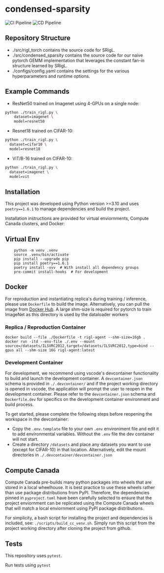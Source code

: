 # condensed-sparsity
![CI Pipeline](https://github.com/calgaryml/condensed-sparsity/actions/workflows/ci.yaml/badge.svg)
![CD Pipeline](https://github.com/calgaryml/condensed-sparsity/actions/workflows/cd.yaml/badge.svg)


## Repository Structure
* ./src/rigl_torch contains the source code for SRigL. 
* ./src/condensed_sparsity contains the source code for our naive pytorch GEMM implementation that leverages the constant fan-in structure learned by SRigL. 
* ./configs/config.yaml contains the settings for the various hyperparameters and runtime options. 

## Example Commands
* ResNet50 trained on Imagenet using 4-GPUs on a single node:

```bash
python ./train_rigl.py \
    dataset=imagenet \
    model=resnet50
```

* Resnet18 trained on CIFAR-10:
```bash
python ./train_rigl.py \
  dataset=cifar10 \
  model=resnet18
```

* ViT/B-16 trained on CIFAR-10:
```bash
python ./train_rigl.py \
  dataset=imagenet \
  model=vit
```

## Installation
This project was developed using Python version >=3.10 and uses `poetry==1.6.1` to manage dependencies and build the project. 

Installation instructions are provided for virtual enviornments, Compute Canada clusters, and Docker: 

## Virtual Env
        python -m venv .venv
        source .venv/bin/activate
        pip install --upgrade pip
        pip install poetry==1.6.1
        poetry install -vvv  # With install all dependency groups
        pre-commit install-hooks  # For development

## Docker
For reproduction and instantiating replica's during training / inference, please use `Dockerfile` to build the image. Alternatively, you can pull the image from [Docker Hub](https://hub.docker.com/repository/docker/mklasby/condensed-sparsity). A large shm-size is required for pytorch to train ImageNet as this directory is used by the dataloader workers

### Replica / Reproduction Container

    docker build --file ./Dockerfile -t rigl-agent --shm-size=16gb .
    docker run -itd --env-file ./.env --mount source=/datasets/ILSVRC2012,target=/datasets/ILSVRC2012,type=bind --gpus all --shm-size 16G rigl-agent:latest


### Development Container
For development, we recommend using vscode's devcontainer functionality to build and launch the development container. A `devcontainer.json` schema is provided in `./.devcontainer/` and if the project working directory is opened in vscode, the application will prompt the user to reopen in the development container. Please refer to the `devcontainer.json` schema and `Dockerfile.dev` for specifics on the development container environment and build process. 

To get started, please complete the following steps before reopening the workspace in the devcontainer:
* Copy the `.env.template` file to your own `.env` environiment file and edit it to add environmental variables. Without the `.env` file the dev container will not start.
* Create a directory `/datasets` and place any datasets you want to use (except for CIFAR-10) in that location. Alternatively, edit the mount directories in `./.devcontainer/devcontainer.json`

## Compute Canada
Compute Canada pre-builds many python packages into wheels that are stored in a local wheelhouse. It is best practice to use these wheels rather than use package distributions from PyPI. Therefore, the dependencies pinned in `pyproject.toml` have been carefully selected to ensure that the project enviornment can be replicated using the Compute Canada wheels that will match a local enviornment using PyPI package distributions. 

For simplicity, a bash script for installing the project and dependencies is included, see: `./scripts/build_cc_venv.sh`. Simply run this script from the project working directory after cloning the project from github. 

## Tests
This repository uses `pytest`.

Run tests using `pytest`
